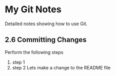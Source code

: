 # My Git Notes

Detailed notes showing how to use Git.

## 2.6 Committing Changes

Perform the following steps

1. step 1
2. step 2
Lets make a change to the README file